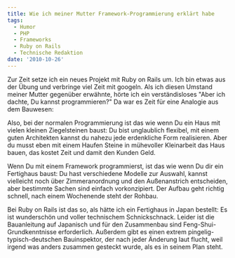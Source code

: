 ```yaml
---
title: Wie ich meiner Mutter Framework-Programmierung erklärt habe
tags:
  - Humor
  - PHP
  - Frameworks
  - Ruby on Rails
  - Technische Redaktion
date: '2010-10-26'
---
```


Zur Zeit setze ich ein neues Projekt mit Ruby on Rails um. Ich bin etwas aus der Übung und verbringe viel Zeit mit googeln. Als ich diesen Umstand meiner Mutter gegenüber erwähnte, hörte ich ein verständisloses "Aber ich dachte, Du kannst programmieren?" Da war es Zeit für eine Analogie aus dem Bauwesen:

Also, bei der normalen Programmierung ist das wie wenn Du ein Haus mit vielen kleinen Ziegelsteinen baust: Du bist unglaublich flexibel, mit einem guten Architekten kannst du nahezu jede erdenkliche Form realisieren. Aber du musst eben mit einem Haufen Steine in mühevoller Kleinarbeit das Haus bauen, das kostet Zeit und damit den Kunden Geld.

Wenn Du mit einem Framework programmierst, ist das wie wenn Du dir ein Fertighaus baust: Du hast verschiedene Modelle zur Auswahl, kannst vielleicht noch über Zimmeranordnung und den Außenanstrich entscheiden, aber bestimmte Sachen sind einfach vorkonzipiert. Der Aufbau geht richtig schnell, nach einem Wochenende steht der Rohbau.

Bei Ruby on Rails ist das so, als hätte ich ein Fertighaus in Japan bestellt: Es ist wunderschön und voller technischem Schnickschnack. Leider ist die Bauanleitung auf Japanisch und für den Zusammenbau sind Feng-Shui-Grundkenntnisse erforderlich. Außerdem gibt es einen extrem pingelig-typisch-deutschen Bauinspektor, der nach jeder Änderung laut flucht, weil irgend was anders zusammen gesteckt wurde, als es in seinem Plan steht.
